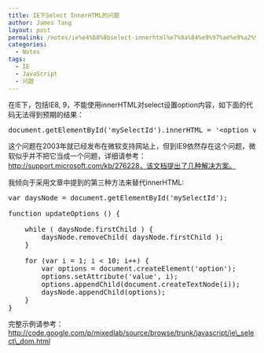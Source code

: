 ```yaml
---
title: IE下Select InnerHTML的问题
author: James Tang
layout: post
permalink: /notes/ie%e4%b8%8bselect-innerhtml%e7%9a%84%e9%97%ae%e9%a2%98/
categories:
  - Notes
tags:
  - IE
  - JavaScript
  - 问题
---
```

在IE下，包括IE8, 9，不能使用innerHTML对select设置option内容，如下面的代码无法得到预期的结果：

<pre class="brush:javascript">document.getElementById('mySelectId').innerHTML = '&lt;option value="new_value">New value&lt;/option>';
</pre>

这个问题在2003年就已经发布在微软支持网站上，但到IE9依然存在这个问题，微软似乎并不把它当成一个问题，详细请参考：http://support.microsoft.com/kb/276228，该文档提出了几种解决方案。

我倾向于采用文章中提到的第三种方法来替代innerHTML:

<pre class="brush:javascript">var daysNode = document.getElementById('mySelectId');

function updateOptions () {

	while ( daysNode.firstChild ) {
		daysNode.removeChild( daysNode.firstChild );
	}

	for (var i = 1; i &lt; 10; i++) {
		var options = document.createElement('option');
		options.setAttribute('value', i);
		options.appendChild(document.createTextNode(i));
		daysNode.appendChild(options);
	}
}
</pre>

完整示例请参考：http://code.google.com/p/mixedlab/source/browse/trunk/javascript/ie\_select\_dom.html